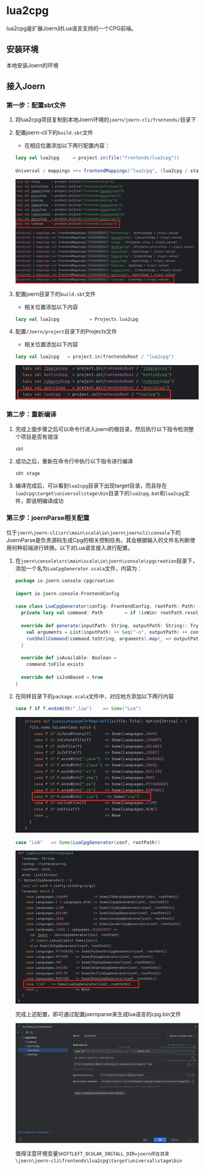 # lua2cpg

lua2cpg是扩展Joern对Lua语言支持的一个CPG前端。

## 安装环境

本地安装Joern的环境

## 接入Joern

### 第一步：配置sbt文件

1. 将lua2cpg项目复制到本地Joern环境的`joern/joern-cli/frontends/`目录下

2. 配置joern-cli下的`build.sbt`文件

   + 在相应位置添加以下两行配置内容：

   ```scala
   lazy val lua2cpg     = project.in(file("frontends/lua2cpg"))
   
   Universal / mappings ++= frontendMappings("lua2cpg", (lua2cpg / stage).value)
   ```

   ![1](./图片/1.png)

3. 配置joern目录下的`build.sbt`文件

   + 相关位置添加以下内容

   ```scala
   lazy val lua2cpg           = Projects.lua2cpg
   ```

4. 配置`/Joern/project`目录下的Projects文件

   + 相关位置添加以下内容

   ```scala
   lazy val lua2cpg   = project.in(frontendsRoot / "lua2cpg")
   ```

   ![3](./图片/3.png)

### 第二步：重新编译

1. 完成上面步骤之后可以命令行进入joern的根目录，然后执行以下指令检测整个项目是否有错误

   ```
   sbt
   ```

2. 成功之后，重新在命令行中执行以下指令进行编译

   ```
   sbt stage
   ```

3. 编译完成后，可以看到`lua2cpg`目录下出现target目录，而且存在`lua2cpg\target\universal\stage\bin`目录下的`lua2cpg.bat`和`lua2cpg`文件，即说明编译成功

### 第三步：joernParse相关配置

位于`joern\joern-cli\src\main\scala\io\joern\joerncli\console`下的JoernParse是负责源码生成Cpg的相关控制任务。其会根据输入的文件名判断使用何种前端进行转换。以下对Lua语言接入进行配置。

1. 在`joern\console\src\main\scala\io\joern\console\cpgcreation`目录下，添加一个名为`LuaCpgGenerator.scala`文件，内容为：

   ```scala
   package io.joern.console.cpgcreation
   
   import io.joern.console.FrontendConfig
   
   case class LuaCpgGenerator(config: FrontendConfig, rootPath: Path) extends CpgGenerator {
     private lazy val command: Path        = if (isWin) rootPath.resolve("lua2cpg.bat") else rootPath.resolve("lua2cpg")
   
     override def generate(inputPath: String, outputPath: String): Try[String] = {
       val arguments = List(inputPath) ++ Seq("-o", outputPath) ++ config.cmdLineParams
       runShellCommand(command.toString, arguments).map(_ => outputPath)
     }
   
     override def isAvailable: Boolean =
       command.toFile.exists
   
     override def isJvmBased = true
   }
   ```

2. 在同样目录下的`package.scala`文件中，对应地方添加以下两行内容

   ```scala
   case f if f.endsWith(".lua")    => Some("Lua")
   ```

   ![5](./图片/5.png)

   ```scala
   case "LUA"   => Some(LuaCpgGenerator(conf, rootPath))
   ```

   ![4](./图片/4.png)

   完成上述配置，即可通过配置joernparse来生成lua语言的cpg.bin文件

   ![6](./图片/6.png)

   值得注意环境变量`SHIFTLEFT_OCULAR_INSTALL_DIR=joern所在目录\joern\joern-cli\frontends\lua2cpg\target\universal\stage\bin`